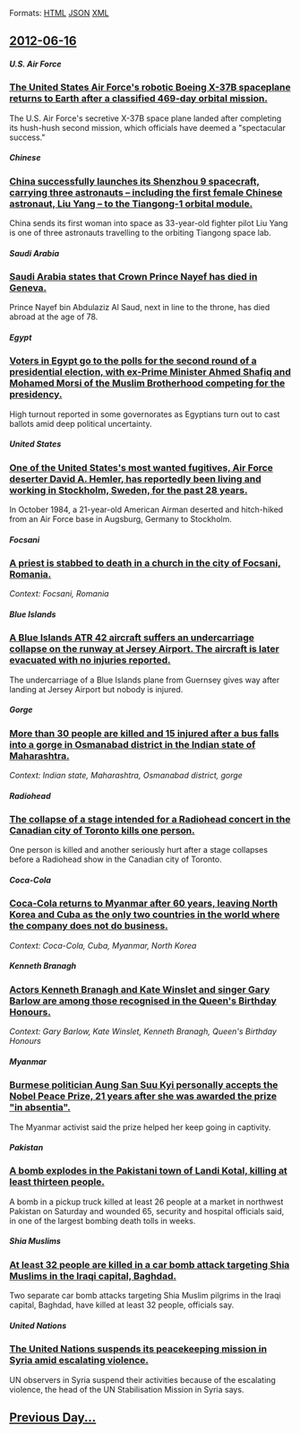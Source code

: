 
Formats: [HTML](2012/06/16/index.html)  [JSON](2012/06/16/index.json)  [XML](2012/06/16/index.xml)  

## [2012-06-16](/news/2012/06/16/index.md)

##### U.S. Air Force
### [The United States Air Force's robotic Boeing X-37B spaceplane returns to Earth after a classified 469-day orbital mission. ](/news/2012/06/16/the-united-states-air-force-s-robotic-boeing-x-37b-spaceplane-returns-to-earth-after-a-classified-469-day-orbital-mission.md)
The U.S. Air Force&#039;s secretive X-37B space plane landed after completing its hush-hush second mission, which officials have deemed a &quot;spectacular success.&quot;

##### Chinese
### [China successfully launches its Shenzhou 9 spacecraft, carrying three astronauts &ndash; including the first female Chinese astronaut, Liu Yang &ndash; to the Tiangong-1 orbital module. ](/news/2012/06/16/china-successfully-launches-its-shenzhou-9-spacecraft-carrying-three-astronauts-ndash-including-the-first-female-chinese-astronaut-liu-y.md)
China sends its first woman into space as 33-year-old fighter pilot Liu Yang is one of three astronauts travelling to the orbiting Tiangong space lab.

##### Saudi Arabia
### [Saudi Arabia states that Crown Prince Nayef has died in Geneva. ](/news/2012/06/16/saudi-arabia-states-that-crown-prince-nayef-has-died-in-geneva.md)
Prince Nayef bin Abdulaziz Al Saud, next in line to the throne, has died abroad at the age of 78.

##### Egypt
### [Voters in Egypt go to the polls for the second round of a presidential election, with ex-Prime Minister Ahmed Shafiq and Mohamed Morsi of the Muslim Brotherhood competing for the presidency. ](/news/2012/06/16/voters-in-egypt-go-to-the-polls-for-the-second-round-of-a-presidential-election-with-ex-prime-minister-ahmed-shafiq-and-mohamed-morsi-of-th.md)
High turnout reported in some governorates as Egyptians turn out to cast ballots amid deep political uncertainty.

##### United States
### [One of the United States's most wanted fugitives, Air Force deserter David A. Hemler, has reportedly been living and working in Stockholm, Sweden, for the past 28 years. ](/news/2012/06/16/one-of-the-united-states-s-most-wanted-fugitives-air-force-deserter-david-a-hemler-has-reportedly-been-living-and-working-in-stockholm-s.md)
In October 1984, a 21-year-old American Airman deserted and hitch-hiked from an Air Force base in Augsburg, Germany to Stockholm.

##### Focsani
### [A priest is stabbed to death in a church in the city of Focsani, Romania. ](/news/2012/06/16/a-priest-is-stabbed-to-death-in-a-church-in-the-city-of-foceani-romania.md)
_Context: Focsani, Romania_

##### Blue Islands
### [A Blue Islands ATR 42 aircraft suffers an undercarriage collapse on the runway at Jersey Airport. The aircraft is later evacuated with no injuries reported. ](/news/2012/06/16/a-blue-islands-atr-42-aircraft-suffers-an-undercarriage-collapse-on-the-runway-at-jersey-airport-the-aircraft-is-later-evacuated-with-no-in.md)
The undercarriage of a Blue Islands plane from Guernsey gives way after landing at Jersey Airport but nobody is injured.

##### Gorge
### [More than 30 people are killed and 15 injured after a bus falls into a gorge in Osmanabad district in the Indian state of Maharashtra. ](/news/2012/06/16/more-than-30-people-are-killed-and-15-injured-after-a-bus-falls-into-a-gorge-in-osmanabad-district-in-the-indian-state-of-maharashtra.md)
_Context: Indian state, Maharashtra, Osmanabad district, gorge_

##### Radiohead
### [The collapse of a stage intended for a Radiohead concert in the Canadian city of Toronto kills one person. ](/news/2012/06/16/the-collapse-of-a-stage-intended-for-a-radiohead-concert-in-the-canadian-city-of-toronto-kills-one-person.md)
One person is killed and another seriously hurt after a stage collapses before a Radiohead show in the Canadian city of Toronto.

##### Coca-Cola
### [Coca-Cola returns to Myanmar after 60 years, leaving North Korea and Cuba as the only two countries in the world where the company does not do business. ](/news/2012/06/16/coca-cola-returns-to-myanmar-after-60-years-leaving-north-korea-and-cuba-as-the-only-two-countries-in-the-world-where-the-company-does-not.md)
_Context: Coca-Cola, Cuba, Myanmar, North Korea_

##### Kenneth Branagh
### [Actors Kenneth Branagh and Kate Winslet and singer Gary Barlow are among those recognised in the Queen's Birthday Honours. ](/news/2012/06/16/actors-kenneth-branagh-and-kate-winslet-and-singer-gary-barlow-are-among-those-recognised-in-the-queen-s-birthday-honours.md)
_Context: Gary Barlow, Kate Winslet, Kenneth Branagh, Queen's Birthday Honours_

##### Myanmar
### [Burmese politician Aung San Suu Kyi personally accepts the Nobel Peace Prize, 21 years after she was awarded the prize "in absentia". ](/news/2012/06/16/burmese-politician-aung-san-suu-kyi-personally-accepts-the-nobel-peace-prize-21-years-after-she-was-awarded-the-prize-in-absentia.md)
The Myanmar activist said the prize helped her keep going in captivity.

##### Pakistan
### [A bomb explodes in the Pakistani town of Landi Kotal, killing at least thirteen people. ](/news/2012/06/16/a-bomb-explodes-in-the-pakistani-town-of-landi-kotal-killing-at-least-thirteen-people.md)
A bomb in a pickup truck killed at least 26 people at a market in northwest Pakistan on Saturday and wounded 65, security and hospital officials said, in one of the largest bombing death tolls in weeks.

##### Shia Muslims
### [At least 32 people are killed in a car bomb attack targeting Shia Muslims in the Iraqi capital, Baghdad. ](/news/2012/06/16/at-least-32-people-are-killed-in-a-car-bomb-attack-targeting-shia-muslims-in-the-iraqi-capital-baghdad.md)
Two separate car bomb attacks targeting Shia Muslim pilgrims in the Iraqi capital, Baghdad, have killed at least 32 people, officials say.

##### United Nations
### [The United Nations suspends its peacekeeping mission in Syria amid escalating violence. ](/news/2012/06/16/the-united-nations-suspends-its-peacekeeping-mission-in-syria-amid-escalating-violence.md)
UN observers in Syria suspend their activities because of the escalating violence, the head of the UN Stabilisation Mission in Syria says.

## [Previous Day...](/news/2012/06/15/index.md)

